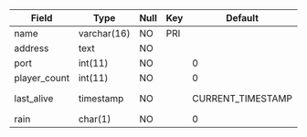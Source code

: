 **Field**|**Type**|**Null**|**Key**|**Default**|**Notes**
-----|-----|-----|-----|-----|-----
name|varchar(16)|NO|PRI| | 
address|text|NO| | | 
port|int(11)|NO| |0| 
player\_count|int(11)|NO| |0| 
last\_alive|timestamp|NO| |CURRENT\_TIMESTAMP|on update CURRENT\_TIMESTAMP
rain|char(1)|NO| |0| 